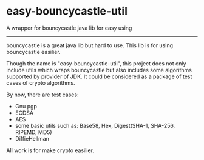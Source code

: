 # easy-bouncycastle-util
A wrapper for bouncycastle java lib for easy using

-------------------------------------------------------
bouncycastle is a great java lib but hard to use. This lib is for using bouncycastle easilier.

Though the name is "easy-bouncycastle-util", this project does not only include utils which wraps bouncycastle but also includes some algorithms supported by provider of JDK. It could be considered as a package of test cases of crypto algorithms.

By now, there are test cases:
* Gnu pgp
* ECDSA
* AES
* some basic utils such as: Base58, Hex, Digest(SHA-1, SHA-256, RIPEMD, MD5)
* DiffieHellman

All work is for make crypto easilier.

